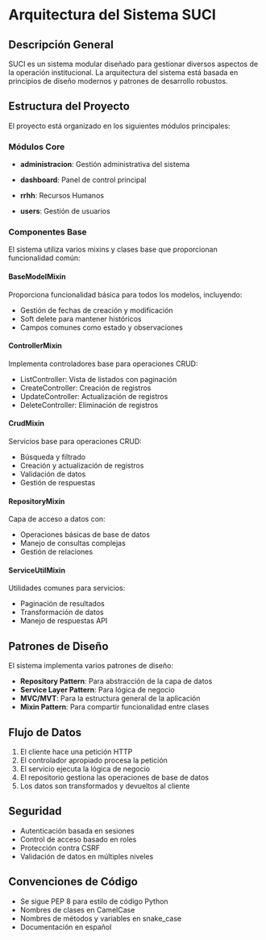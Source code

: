 # Arquitectura del Sistema SUCI

## Descripción General
SUCI es un sistema modular diseñado para gestionar diversos aspectos de la operación institucional. La arquitectura del sistema está basada en principios de diseño modernos y patrones de desarrollo robustos.

## Estructura del Proyecto
El proyecto está organizado en los siguientes módulos principales:

### Módulos Core
- **administracion**: Gestión administrativa del sistema

- **dashboard**: Panel de control principal

- **rrhh**: Recursos Humanos

- **users**: Gestión de usuarios

### Componentes Base
El sistema utiliza varios mixins y clases base que proporcionan funcionalidad común:

#### BaseModelMixin
Proporciona funcionalidad básica para todos los modelos, incluyendo:
- Gestión de fechas de creación y modificación
- Soft delete para mantener históricos
- Campos comunes como estado y observaciones

#### ControllerMixin
Implementa controladores base para operaciones CRUD:
- ListController: Vista de listados con paginación
- CreateController: Creación de registros
- UpdateController: Actualización de registros
- DeleteController: Eliminación de registros

#### CrudMixin
Servicios base para operaciones CRUD:
- Búsqueda y filtrado
- Creación y actualización de registros
- Validación de datos
- Gestión de respuestas

#### RepositoryMixin
Capa de acceso a datos con:
- Operaciones básicas de base de datos
- Manejo de consultas complejas
- Gestión de relaciones

#### ServiceUtilMixin
Utilidades comunes para servicios:
- Paginación de resultados
- Transformación de datos
- Manejo de respuestas API

## Patrones de Diseño
El sistema implementa varios patrones de diseño:
- **Repository Pattern**: Para abstracción de la capa de datos
- **Service Layer Pattern**: Para lógica de negocio
- **MVC/MVT**: Para la estructura general de la aplicación
- **Mixin Pattern**: Para compartir funcionalidad entre clases

## Flujo de Datos
1. El cliente hace una petición HTTP
2. El controlador apropiado procesa la petición
3. El servicio ejecuta la lógica de negocio
4. El repositorio gestiona las operaciones de base de datos
5. Los datos son transformados y devueltos al cliente

## Seguridad
- Autenticación basada en sesiones
- Control de acceso basado en roles
- Protección contra CSRF
- Validación de datos en múltiples niveles

## Convenciones de Código
- Se sigue PEP 8 para estilo de código Python
- Nombres de clases en CamelCase
- Nombres de métodos y variables en snake_case
- Documentación en español